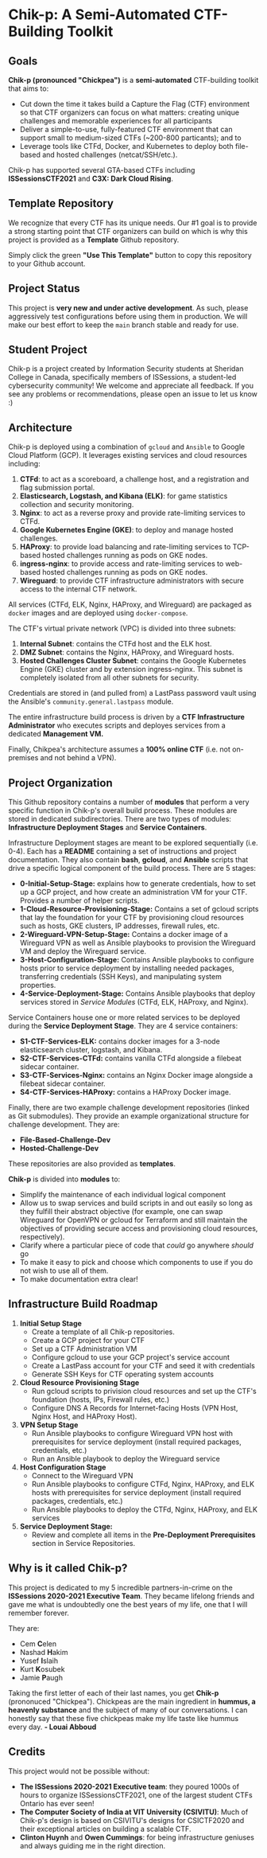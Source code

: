 
# Chik-p: A Semi-Automated CTF-Building Toolkit

## Goals

**Chik-p (pronounced "Chickpea")** is a **semi-automated** CTF-building toolkit that aims to:

- Cut down the time it takes build a Capture the Flag (CTF) environment so that CTF organizers can focus on what matters: creating unique challenges and memorable experiences for all participants
- Deliver a simple-to-use, fully-featured CTF environment that can support small to medium-sized CTFs (~200-800 particants); and to
- Leverage tools like CTFd, Docker, and Kubernetes to deploy both file-based and hosted challenges (netcat/SSH/etc.).

Chik-p has supported several GTA-based CTFs including **ISSessionsCTF2021** and **C3X: Dark Cloud Rising**.

## Template Repository

We recognize that every CTF has its unique needs. Our #1 goal is to provide a strong starting point that CTF organizers can build on which is why this project is provided as a **Template** Github repository.

Simply click the green **"Use This Template"** button to copy this repository to your Github account.

## Project Status

This project is **very new and under active development**. As such, please aggressively test configurations before using them in production. We will make our best effort to keep the `main` branch stable and ready for use.

## Student Project
Chik-p is a project created by Information Security students at Sheridan College in Canada, specifically members of ISSessions, a student-led cybersecurity community! We welcome and appreciate all feedback. If you see any problems or recommendations, please open an issue to let us know :)

## Architecture

Chik-p is deployed using a combination of `gcloud` and `Ansible` to Google Cloud Platform (GCP). It leverages existing services and cloud resources including:
1. **CTFd**: to act as a scoreboard, a challenge host, and a registration and flag submission portal. 
2. **Elasticsearch, Logstash, and Kibana (ELK)**: for game statistics collection and security monitoring.
3. **Nginx**: to act as a reverse proxy and provide rate-limiting services to CTFd.
4. **Google Kubernetes Engine (GKE)**: to deploy and manage hosted challenges. 
5. **HAProxy**: to provide load balancing and rate-limiting services to TCP-based hosted challenges running as pods on GKE nodes.
6. **ingress-nginx**: to provide access and rate-limiting services to web-based hosted challenges running as pods on GKE nodes.
7. **Wireguard**: to provide CTF infrastructure administrators with secure access to the internal CTF network.

All services (CTFd, ELK, Nginx, HAProxy, and Wireguard) are packaged as `docker` images and are deployed using `docker-compose`.

The CTF's virtual private network (VPC) is divided into three subnets:
1. **Internal Subnet**: contains the CTFd host and the ELK host.
2. **DMZ Subnet**: contains the Nginx, HAProxy, and Wireguard hosts.
3. **Hosted Challenges Cluster Subnet**: contains the Google Kubernetes Engine (GKE) cluster and by extension ingress-nginx. This subnet is completely isolated from all other subnets for security.

Credentials are stored in (and pulled from) a LastPass password vault using the Ansible's `community.general.lastpass` module.

The entire infrastructure build process is driven by a **CTF Infrastructure Administrator** who executes scripts and deployes services from a dedicated **Management VM.**

Finally, Chikpea's architecture assumes a **100% online CTF** (i.e. not on-premises and not behind a VPN).

## Project Organization

This Github repository contains a number of **modules** that perform a very specific function in Chik-p's overall build process. These modules are stored in dedicated subdirectories. There are two types of modules: **Infrastructure Deployment Stages** and **Service Containers**.

Infrastructure Deployment stages are meant to be explored sequentially (i.e. 0-4). Each has a **README** containing a set of instructions and project documentation. They also contain **bash**, **gcloud**, and **Ansible** scripts that drive a specific logical component of the build process. There are 5 stages:
- **0-Initial-Setup-Stage:** explains how to generate credentials, how to set up a GCP project, and how create an administration VM for your CTF. Provides a number of helper scripts.
- **1-Cloud-Resource-Provisioning-Stage:** Contains a set of gcloud scripts that lay the foundation for your CTF by provisioning cloud resources such as hosts, GKE clusters, IP addresses, firewall rules, etc. 
- **2-Wireguard-VPN-Setup-Stage:** Contains a docker image of a Wireguard VPN as well as Ansible playbooks to provision the Wireguard VM and deploy the Wireguard service. 
- **3-Host-Configuration-Stage:** Contains Ansible playbooks to configure hosts prior to service deployment by installing needed packages, transferring credentials (SSH Keys), and manipulating system properties. 
- **4-Service-Deployment-Stage:** Contains Ansible playbooks that deploy services stored in *Service Modules* (CTFd, ELK, HAProxy, and Nginx).

Service Containers house one or more related services to be deployed during the **Service Deployment Stage**. They are 4 service containers:
- **S1-CTF-Services-ELK:** contains docker images for a 3-node elasticsearch cluster, logstash, and Kibana.
- **S2-CTF-Services-CTFd:** contains vanilla CTFd alongside a filebeat sidecar container. 
- **S3-CTF-Services-Nginx:** contains an Nginx Docker image alongside a filebeat sidecar container.
- **S4-CTF-Services-HAProxy:** contains a HAProxy Docker image.

Finally, there are two example challenge development repositories (linked as Git submodules). They provide an example organizational structure for challenge development. They are:
- **File-Based-Challenge-Dev**
- **Hosted-Challenge-Dev**

These repositories are also provided as **templates**.

**Chik-p** is divided into **modules** to:
- Simplify the maintenance of each individual logical component
- Allow us to swap services and build scripts in and out easily so long as they fulfill their abstract objective (for example, one can swap Wireguard for OpenVPN or gcloud for Terraform and still maintain the objectives of providing secure access and provisioning cloud resources, respectively).
- Clarify where a particular piece of code that *could* go anywhere *should* go 
- To make it easy to pick and choose which components to use if you do not wish to use all of them.
- To make documentation extra clear!

## Infrastructure Build Roadmap

1. **Initial Setup Stage**
    - Create a template of all Chik-p repositories.
    - Create a GCP project for your CTF
    - Set up a CTF Administration VM
    - Configure gcloud to use your GCP project's service account
    - Create a LastPass account for your CTF and seed it with credentials
    - Generate SSH Keys for CTF operating system accounts
3. **Cloud Resource Provisioning Stage**
    - Run gcloud scripts to privision cloud resources and set up the CTF's foundation (hosts, IPs, Firewall rules, etc.)
    - Configure DNS A Records for Internet-facing Hosts (VPN Host, Nginx Host, and HAProxy Host).
4. **VPN Setup Stage**
    - Run Ansible playbooks to configure Wireguard VPN host with prerequisites for service deployment (install required packages, credentials, etc.)
    - Run an Ansible playbook to deploy the Wireguard service
5. **Host Configuration Stage**
    - Connect to the Wireguard VPN
    - Run Ansible playbooks to configure CTFd, Nginx, HAProxy, and ELK hosts with prerequisites for service deployment (install required packages, credentials, etc.)
    - Run Ansible playbooks to deploy the CTFd, Nginx, HAProxy, and ELK services
6. **Service Deployment Stage:**
    - Review and complete all items in the **Pre-Deployment Prerequisites** section in Service Repositories.

## Why is it called Chik-p?

This project is dedicated to my 5 incredible partners-in-crime on the **ISSessions 2020-2021 Executive Team**. They became lifelong friends and gave me what is undoubtedly one the best years of my life, one that I will remember forever. 

They are:
- Cem **C**elen
- Nashad **H**akim
- Yusef **I**slaih
- Kurt **K**osubek
- Jamie **P**augh

Taking the first letter of each of their last names, you get **Chik-p** (prononuced "Chickpea"). Chickpeas are the main ingredient in **hummus, a heavenly substance** and the subject of many of our conversations. I can honestly say that these five chickpeas make my life taste like hummus every day. **- Louai Abboud**

## Credits

This project would not be possible without:
- **The ISSessions 2020-2021 Executive team**: they poured 1000s of hours to organize ISSessionsCTF2021, one of the largest student CTFs Ontario has ever seen!
- **The Computer Society of India at VIT University (CSIVITU)**: Much of Chik-p's design is based on CSIVITU's designs for CSICTF2020 and their exceptional articles on building a scalable CTF.
- **Clinton Huynh** and **Owen Cummings**: for being infrastructure geniuses and always guiding me in the right direction.






